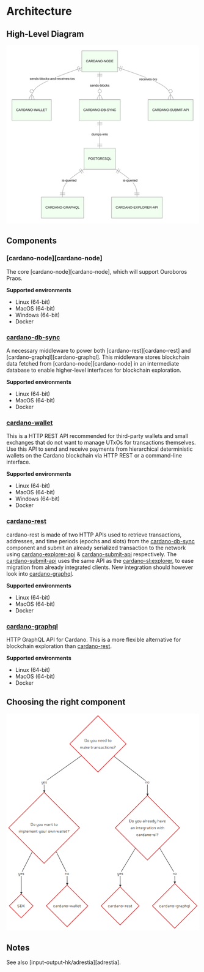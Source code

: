 Architecture
============

## High-Level Diagram

![High-Level Diagram](high-level-diagram.svg)

## Components

### [cardano-node][cardano-node]

The core [cardano-node][cardano-node], which will support Ouroboros Praos.

**Supported environments**
-   Linux (64-bit)
-   MacOS (64-bit)
-   Windows (64-bit)
-   Docker

### [cardano-db-sync](https://github.com/input-output-hk/cardano-db-sync)

A necessary middleware to power both [cardano-rest][cardano-rest] and [cardano-graphql][cardano-graphql]. This middleware stores blockchain data fetched from [cardano-node][cardano-node] in an intermediate database to enable higher-level interfaces for blockchain exploration.

**Supported environments**
-   Linux (64-bit)
-   MacOS (64-bit)
-   Docker

### [cardano-wallet](https://github.com/input-output-hk/cardano-wallet)

This is a HTTP REST API recommended for third-party wallets and small exchanges that do not want to manage UTxOs for transactions themselves. Use this API to send and receive payments from hierarchical deterministic wallets on the Cardano blockchain via HTTP REST or a command-line interface.

**Supported environments**
-   Linux (64-bit)
-   MacOS (64-bit)
-   Windows (64-bit)
-   Docker

### [cardano-rest](https://github.com/input-output-hk/cardano-rest)

cardano-rest is made of two HTTP APIs used to retrieve transactions, addresses, and time periods (epochs and slots) from the [cardano-db-sync](https://github.com/input-output-hk/cardano-db-sync) component and submit an already serialized transaction to the network using [cardano-explorer-api](https://github.com/input-output-hk/cardano-rest) & [cardano-submit-api](https://github.com/input-output-hk/cardano-rest) respectively. The [cardano-submit-api](https://github.com/input-output-hk/cardano-rest) uses the same API as the [cardano-sl:explorer](https://cardanodocs.com/technical/explorer/api/), to ease migration from already integrated clients. New integration should however look into [cardano-graphql](https://github.com/input-output-hk/cardano-graphql).

**Supported environments**
-   Linux (64-bit)
-   MacOS (64-bit)
-   Docker

### [cardano-graphql](https://github.com/input-output-hk/cardano-graphql)

HTTP GraphQL API for Cardano. This is a more flexible alternative for blockchain exploration than [cardano-rest](https://github.com/input-output-hk/cardano-rest).

**Supported environments**
-   Linux (64-bit)
-   MacOS (64-bit)
-   Docker

## Choosing the right component

![Choosing the right component](choosing-the-right-component.png)

## Notes

See also [input-output-hk/adrestia][adrestia].

